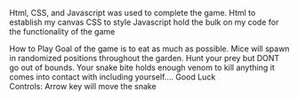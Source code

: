 Html, CSS, and Javascript was used to complete the game. 
Html to establish my canvas
CSS to style 
Javascript hold the bulk on my code for the functionality of the game


How to Play 
    Goal of the game is to eat as much as possible. Mice will spawn in randomized positions throughout the garden. Hunt your prey but DONT go out of bounds. Your snake bite holds enough venom to kill anything it comes into contact with including yourself.... Good Luck  
    Controls: Arrow key will move the snake